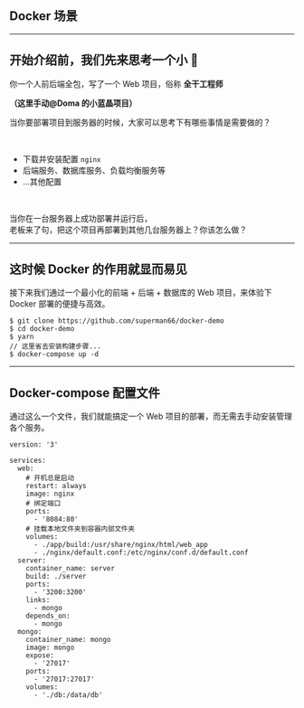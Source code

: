 <!-- sectionTitle: Dokcer 场景介绍 -->

## Docker 场景

---

## 开始介绍前，我们先来思考一个小 🌰

你一个人前后端全包，写了一个 Web 项目，俗称 **全干工程师**

**（这里手动@Doma 的小蓝晶项目）**

当你要部署项目到服务器的时候，大家可以思考下有哪些事情是需要做的？

<br />

- 下载并安装配置 `nginx`
- 后端服务、数据库服务、负载均衡服务等
- ...其他配置

<br />

当你在一台服务器上成功部署并运行后，
<br />
老板来了句，把这个项目再部署到其他几台服务器上？你该怎么做？

---

## 这时候 Docker 的作用就显而易见

接下来我们通过一个最小化的前端 + 后端 + 数据库的 Web 项目，来体验下 Docker 部署的便捷与高效。

```shell
$ git clone https://github.com/superman66/docker-demo
$ cd docker-demo
$ yarn
// 这里省去安装构建步骤...
$ docker-compose up -d
```
---

## Docker-compose 配置文件

通过这么一个文件，我们就能搞定一个 Web 项目的部署，而无需去手动安装管理各个服务。

```shell
version: '3'

services:
  web:
    # 开机总是启动
    restart: always
    image: nginx
    # 绑定端口
    ports:
      - '8084:80'
    # 挂载本地文件夹到容器内部文件夹
    volumes:
      - ./app/build:/usr/share/nginx/html/web_app
      - ./nginx/default.conf:/etc/nginx/conf.d/default.conf
  server:
    container_name: server
    build: ./server
    ports:
      - '3200:3200'
    links:
      - mongo
    depends_on:
      - mongo
  mongo:
    container_name: mongo
    image: mongo
    expose:
      - '27017'
    ports:
      - '27017:27017'
    volumes:
      - './db:/data/db'
```
